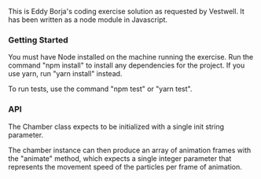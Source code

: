 This is Eddy Borja's coding exercise solution as requested by Vestwell. It has been written as a node module in Javascript.

### Getting Started

You must have Node installed on the machine running the exercise. Run the command "npm install" to install any dependencies for the project. If you use yarn, run "yarn install" instead.

To run tests, use the command "npm test" or "yarn test".

### API

The Chamber class expects to be initialized with a single init string parameter. 

The chamber instance can then produce an array of animation frames with the "animate" method, which expects a single integer parameter that represents the movement speed of the particles per frame of animation.
